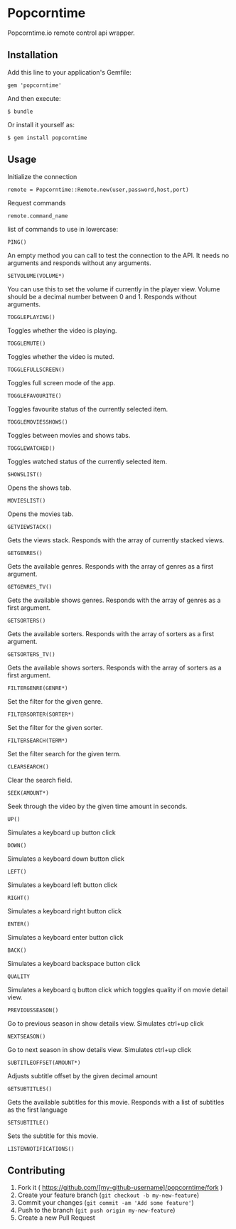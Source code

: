 # Popcorntime

Popcorntime.io remote control api wrapper.

## Installation

Add this line to your application's Gemfile:

    gem 'popcorntime'

And then execute:

    $ bundle

Or install it yourself as:

    $ gem install popcorntime

## Usage

Initialize the connection

    remote = Popcorntime::Remote.new(user,password,host,port)
    
Request commands

    remote.command_name
    
list of commands to use in lowercase:

    PING()

An empty method you can call to test the connection to the API. It needs no arguments and responds without any arguments.

    SETVOLUME(VOLUME*)

You can use this to set the volume if currently in the player view. Volume should be a decimal number between 0 and 1. Responds without arguments.

    TOGGLEPLAYING()

Toggles whether the video is playing.

    TOGGLEMUTE()

Toggles whether the video is muted.
    
    TOGGLEFULLSCREEN()

Toggles full screen mode of the app.

    TOGGLEFAVOURITE()

Toggles favourite status of the currently selected item.
    
    TOGGLEMOVIESSHOWS()

Toggles between movies and shows tabs.
    
    TOGGLEWATCHED()

Toggles watched status of the currently selected item.
    
    SHOWSLIST()

Opens the shows tab.
    
    MOVIESLIST()

Opens the movies tab.
    
    GETVIEWSTACK()

Gets the views stack. Responds with the array of currently stacked views.
    
    GETGENRES()

Gets the available genres. Responds with the array of genres as a first argument.
    
    GETGENRES_TV()

Gets the available shows genres. Responds with the array of genres as a first argument.
    
    GETSORTERS()

Gets the available sorters. Responds with the array of sorters as a first argument.
    
    GETSORTERS_TV()

Gets the available shows sorters. Responds with the array of sorters as a first argument.
    
    FILTERGENRE(GENRE*)

Set the filter for the given genre.
    
    FILTERSORTER(SORTER*)

Set the filter for the given sorter.
    
    FILTERSEARCH(TERM*)

Set the filter search for the given term.
    
    CLEARSEARCH()

Clear the search field.
    
    SEEK(AMOUNT*)

Seek through the video by the given time amount in seconds.
    
    UP()

Simulates a keyboard up button click
    
    DOWN()

Simulates a keyboard down button click
    
    LEFT()

Simulates a keyboard left button click

    RIGHT()

Simulates a keyboard right button click
    
    ENTER()

Simulates a keyboard enter button click
    
    BACK()

Simulates a keyboard backspace button click
    
    QUALITY

Simulates a keyboard q button click which toggles quality if on movie detail view.
    
    PREVIOUSSEASON()

Go to previous season in show details view. Simulates ctrl+up click
    
    NEXTSEASON()

Go to next season in show details view. Simulates ctrl+up click
    
    SUBTITLEOFFSET(AMOUNT*)

Adjusts subtitle offset by the given decimal amount
    
    GETSUBTITLES()

Gets the available subtitles for this movie. Responds with a list of subtitles as the first language
    
    SETSUBTITLE()

Sets the subtitle for this movie.
    
    LISTENNOTIFICATIONS()

## Contributing

1. Fork it ( https://github.com/[my-github-username]/popcorntime/fork )
2. Create your feature branch (`git checkout -b my-new-feature`)
3. Commit your changes (`git commit -am 'Add some feature'`)
4. Push to the branch (`git push origin my-new-feature`)
5. Create a new Pull Request
